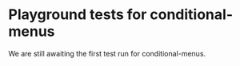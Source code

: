 # Playground tests for conditional-menus
We are still awaiting the first test run for conditional-menus.
